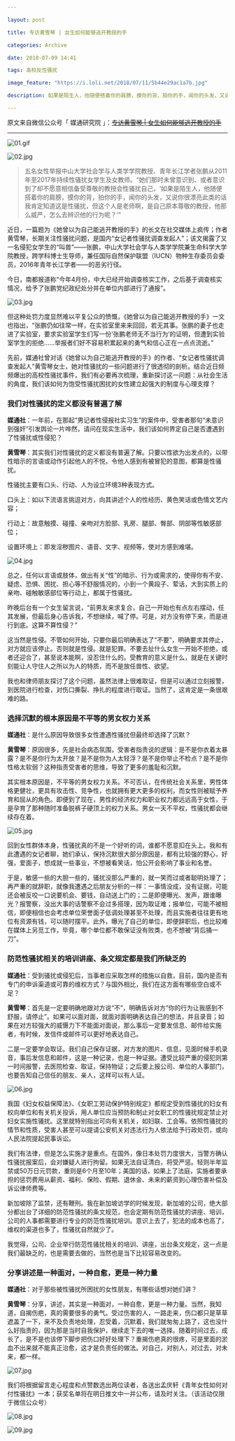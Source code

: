 ```yaml
---

layout: post

title: 专访黄雪琴 | 女生如何能够逃开教授的手

categories: Archive

date: 2018-07-09 14:41

tags: 高校反性骚扰

image_feature: "https://i.loli.net/2018/07/11/5b44e29ac1a7b.jpg"

description: 如果是陌生人，他随便搭着你的肩膀，摸你的背，拍你的手，闻你的头发，又说你很漂亮此类的话我肯定知道这是性骚扰，但这个人是老师啊，是自己原本尊敬的教授，他那么威严，怎么去辨识他的行为呢？

---
```


原文来自微信公众号「 媒通研究院 」：~~[专访黄雪琴 \| 女生如何能够逃开教授的手](https://mp.weixin.qq.com/s/1gNLMfkyfi2GZBgMC7Zm5Q)~~

---

![01.gif](https://i.loli.net/2018/07/11/5b44e2b5cd97c.gif)

![02.jpg](https://i.loli.net/2018/07/11/5b44e29ac1a7b.jpg)

> 五名女性举报中山大学社会学与人类学学院教授、青年长江学者张鹏从2011年至2017年持续性骚扰女学生及女教师。“她们那时未曾意识到、或者意识到了却不愿意相信备受尊敬的教授会性骚扰自己，‘如果是陌生人，他随便搭着你的肩膀，摸你的背，拍你的手，闻你的头发，又说你很漂亮此类的话我肯定知道这是性骚扰，但这个人是老师啊，是自己原本尊敬的教授，他那么威严，怎么去辨识他的行为呢？’”

近日，一篇题为《她曾以为自己能逃开教授的手》的长文在社交媒体上疯传；作者黄雪琴，长期关注性骚扰问题，是国内“女记者性骚扰调查发起人”；该文揭露了又一名侵犯女学生的“叫兽”——张鹏，中山大学社会学与人类学学院兼生命科学大学院教授，跨学科博士生导师，兼任国际自然保护联盟（IUCN）物种生存委员会委员，2016年青年长江学者——的恶劣行径。

今日，南都报道称“今年4月份，中大已经开始调查核实工作，之后基于调查核实情况，给予了张鹏党纪政纪处分并在单位内部进行了通报”。

![03.jpg](https://i.loli.net/2018/07/11/5b44e2b63b862.jpg)

但这种处罚力度显然难以平复公众的愤慨，《她曾以为自己能逃开教授的手》一文也指出，“张鹏仍如往常一样，在实验室里来来回回，若无其事。张鹏的妻子也走进了实验室，要求实验室学生们写一份‘张鹏老师无不当行为’的证明，但遭到实验室学生的拒绝……举报者们好不容易积累起来的勇气和信心正在一点点流逝。”

先前，媒通社曾对话《她曾以为自己能逃开教授的手》的作者、“女记者性骚扰调查发起人”黄雪琴女士，她对性骚扰的一些问题进行了很透彻的剖析。结合近日频频爆出的高校性骚扰事件，我们有必要再次梳理，重新探讨这一问题：从社会生活的角度，我们该如何为饱受性骚扰困扰的女性建立起强大的制度与心理支撑？

### 我们对性骚扰的定义都没有普遍了解

**媒通社**：一年前，在那起“男记者性侵报社实习生”的案件中，受害者那句“未意识到强奸”引发舆论一片哗然，请问在现实生活中，我们该如何界定自己是否遭遇到了性骚扰或性侵犯？

**黄雪琴**：其实我们对性骚扰的定义都没有普遍了解。只要以性欲为出发点的，以带性暗示的言语或动作引起他人的不悦，令他人感到有被冒犯的意图，都算是性骚扰。

性骚扰主要有口头、行动、人为设立环境3种表现方式。

口头上：如以下流语言挑逗对方，向其讲述个人的性经历、黄色笑话或色情文艺内容；

行动上：故意触摸、碰撞、亲吻对方脸部、乳房、腿部、臀部、阴部等性敏感部位；

设置环境上：即发淫秽图片、语音、文字、视频等，使对方感到难堪。

![04.jpg](https://i.loli.net/2018/07/11/5b44e29aeb6de.jpg)

总之，任何以言语或肢体，做出有关“性”的暗示、行为或需求的，使得你有不安、疑虑、恐惧、困扰、担心等不舒服情况的，小到一个黄段子、荤话，大到实质上的亲吻、碰触敏感部位等行动上，都属于性骚扰。

昨晚后台有一个女生留言说，“前男友来求复合，自己一开始也有点左右摆动，任其发展，但最后身心告诉我，不想继续，喊了停。可是，对方没有停下来，而是进行到底。这算不算性侵？”

这当然是性侵。不管如何开始，只要你最后明确表达了“不要”，明确要求其停止，对方就应该停止。否则就是性侵。就是犯罪。不要去扯什么女生一开始不拒绝，或者还迎合了，甚至说本能啊，没忍住什么的。受教育的意义是什么，就是在关键时刻能让人守住人之所以为人的特质，而不是放任兽性、欲望。

我也和律师朋友探讨了这个问题，虽然法律上很难取证，但是可以通过立刻报警，到医院进行检查，对伤口撕裂、挣扎的程度进行取证。当然了，这肯定是一条很艰难的路。

### 选择沉默的根本原因是不平等的男女权力关系

**媒通社**：是什么原因导致很多女性遭遇性骚扰但最终却选择了沉默？

**黄雪琴**：原因很多，先是社会病态氛围，受害者指责说的逻辑：是不是你衣着太暴露？是不是你行为太开放？是不是你为人太轻浮？是不是你举止不检点？是不是你性格太软弱？这种指责受害者的思维，导致了更多的羞耻和沉默。

其实根本原因是，不平等的男女权力关系。不可否认，在传统社会关系里，男性体格更健壮，更具有攻击性、竞争性，也就拥有更大更多的权利，而女性则被赋予养育和屈从的角色。即便到了现在，男性的经济权力和职业权力都远远高于女性，于是孕育了那种随时准备脱裤子硬顶上的权力关系。男女一天不平权，性骚扰都会继续存在着。

![05.jpg](https://i.loli.net/2018/07/11/5b44e29aef337.jpg)

回到女性群体本身，性骚扰真的不是一个好听的词，谁都不愿意扣在头上。我和有此遭遇的女记者聊，她们承认，保持沉默很大部分原因是，都有比较强的野心，好强，爱面子，想成就一些事业，不想被看笑话，怕公开会影响了事业和名誉。

于是，敏感一些的大胆一些的，骚扰没那么严重的，就一笑而过或者聪明处理了；再严重的就辞职，就像我遭遇之后朋友分析的一样：一事情没成，没有证据，可能还会被反咬一口说要机会、要钱，自动送上门的；二是即便曝光、发声，跟谁曝光？报警察，没出大事的话警察不会过多搭理，因为取证难；报单位，可能不被相信，即便相信也会考虑单位荣誉面子低调处理甚至不处理，而且实施者往往更有地位有资源有钱，可以随时摆平。此外，曝光了自己的单位，即便辞职后，也比较难在媒体上另觅工作，毕竟，哪个单位都不敢保证没有败类，也不想被“背后捅一刀”。

### 防范性骚扰相关的培训讲座、条文规定都是我们所缺乏的

**媒通社**：受到骚扰或侵犯后，当事者应采取怎样的措施以自救，目前，国内是否有专门的申诉渠道或可靠的维权方式？与国外相比，我们在这方面有哪些空白或不足？

**黄雪琴**：首先是一定要明确地跟对方说“不”，明确告诉对方“你的行为让我感到不舒服，请停止”。如果可以面对面，就面对面明确表达自己的想法，并且录音；如果在对方较强大的威慑力下不能面对面说，那么事后一定要发信息、邮件给实施者，有时候，发信件或邮件可以更好地表达自己。

二是一定要学会取证。我们自己保存证据，对方发的图片、信息，见面时候手机录音，事后发信息和邮件，这是一种记录，也是一种证据。遭受比较严重的侵犯则第一时间报警，去医院检查、取证，保持物证；之后要上报公司、单位的人事部门，也要告知自己信任的朋友、亲人，这样可以有人证。

![06.jpg](https://i.loli.net/2018/07/11/5b44e29db4d95.jpg)

我国《妇女权益保障法》、《女职工劳动保护特别规定》都规定受到性骚扰的妇女有权向单位和有关机关投诉，用人单位应当预防和制止对女职工的性骚扰规定禁止对妇女实施性骚扰。这里就特别指出可向有关机关，如妇联、工会等。依照性骚扰的情节和性质，受害人甚至可以提请公安机关对违法行为人依法给予行政处罚，或向人民法院提起民事诉讼。

我们有法律，但是怎么实施才是重点。在国外，像日本处罚力度很大，当警方确认性骚扰报案后，会对嫌疑人进行拘留。如果无法自证清白，将受严惩。轻则半年监禁或50万日元罚款，重则是6个月至10年；美国的话，如果上了法庭，实施者要承担的惩罚费用从薪资、福利、保险、假期、退休金、未来的薪资到心理伤害补偿及诉讼律师费等。

新加坡除了监禁，还有鞭刑。我在新加坡访学的时候发现，新加坡的公司，绝大部分都出台了详细的防范性骚扰的条文规范，也会定期有防范性骚扰的讲座、培训，公司的人事都需要进行专业的防范性骚扰培训。意识上去了，犯法的成本也高了，维权的渠道也多了，性骚扰自然就少了。

我觉得，公司、企业举行防范性骚扰相关的培训、讲座，出台条文规定，这一点是我们最缺乏的，也是需要去做的，当然也是当下比较容易改变的。

### 分享讲述是一种面对，一种自愈，更是一种力量

**媒通社**：对于那些被性骚扰所困扰的女性朋友，有哪些话想对她们讲？

**黄雪琴**：分享，讲述，其实是一种面对，一种自愈，更是一种力量。当然，我知道，自揭伤疤，真的需要很多的勇气。受过伤害的人，一路走来，伤口都只是草草遮盖了一下，来不及负责地处理，忍受着，沉默着，我们就匆匆上路了，这也没什么好指责的，因为那是当时自我保护，继续走下去的唯一选择。随着时间过去，成长了，是不是也该停下脚步把伤口好好处理下？重揭伤疤真的很疼，可是里面的淤血不出来就不能真正治愈，这才是负责任的做法。对自己，对别人，对过去，对未来，都一样。

![07.jpg](https://i.loli.net/2018/07/11/5b44e29c9693b.jpg)

我们将根据留言走心程度和点赞数选出两位读者，各送出孟庆轩《青年女性如何对付性骚扰》一本；获奖名单将在明日推文中一并公布，请及时关注。（该活动仅限于微信公众号）

![08.jpg](https://i.loli.net/2018/07/11/5b44e29db55ea.jpg)

![09.jpg](https://i.loli.net/2018/07/11/5b44e2ba0b94f.jpg)
